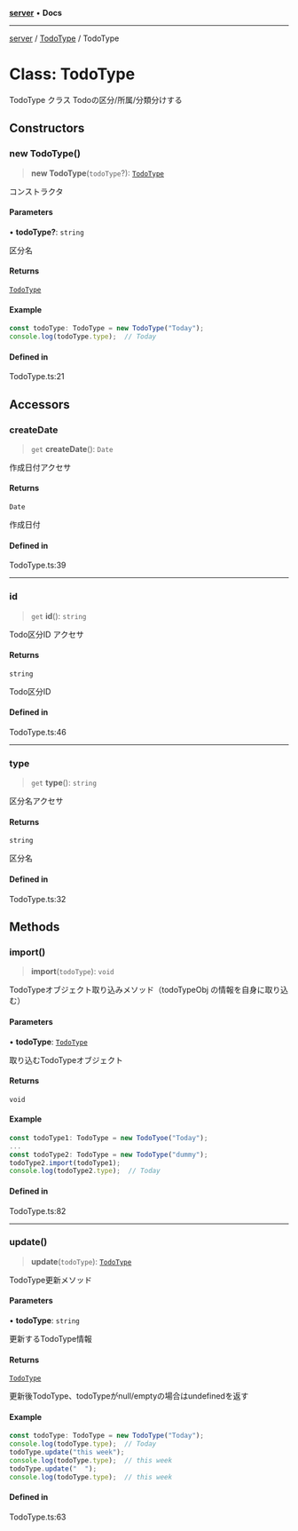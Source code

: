 [**server**](../../README.md) • **Docs**

***

[server](../../README.md) / [TodoType](../README.md) / TodoType

# Class: TodoType

TodoType クラス Todoの区分/所属/分類分けする

## Constructors

### new TodoType()

> **new TodoType**(`todoType`?): [`TodoType`](TodoType.md)

コンストラクタ

#### Parameters

• **todoType?**: `string`

区分名

#### Returns

[`TodoType`](TodoType.md)

#### Example

```typescript
const todoType: TodoType = new TodoType("Today");
console.log(todoType.type);  // Today
```

#### Defined in

TodoType.ts:21

## Accessors

### createDate

> `get` **createDate**(): `Date`

作成日付アクセサ

#### Returns

`Date`

作成日付

#### Defined in

TodoType.ts:39

***

### id

> `get` **id**(): `string`

Todo区分ID アクセサ

#### Returns

`string`

Todo区分ID

#### Defined in

TodoType.ts:46

***

### type

> `get` **type**(): `string`

区分名アクセサ

#### Returns

`string`

区分名

#### Defined in

TodoType.ts:32

## Methods

### import()

> **import**(`todoType`): `void`

TodoTypeオブジェクト取り込みメソッド（todoTypeObj の情報を自身に取り込む）

#### Parameters

• **todoType**: [`TodoType`](TodoType.md)

取り込むTodoTypeオブジェクト

#### Returns

`void`

#### Example

```typescript
const todoType1: TodoType = new TodoTyoe("Today");
...
const todoType2: TodoType = new TodoType("dummy");
todoType2.import(todoType1);
console.log(todoType2.type);  // Today
```

#### Defined in

TodoType.ts:82

***

### update()

> **update**(`todoType`): [`TodoType`](TodoType.md)

TodoType更新メソッド

#### Parameters

• **todoType**: `string`

更新するTodoType情報

#### Returns

[`TodoType`](TodoType.md)

更新後TodoType、todoTypeがnull/emptyの場合はundefinedを返す

#### Example

```typescript
const todoType: TodoType = new TodoType("Today");
console.log(todoType.type);  // Today
todoType.update("this week");
console.log(todoType.type);  // this week
todoType.update("  ");
console.log(todoType.type);  // this week
```

#### Defined in

TodoType.ts:63
